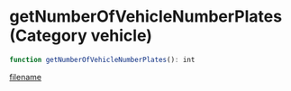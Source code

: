 # getNumberOfVehicleNumberPlates (Category vehicle)

```js
function getNumberOfVehicleNumberPlates(): int
```

[filename](getNumberOfVehicleNumberPlates_m.md ':include')